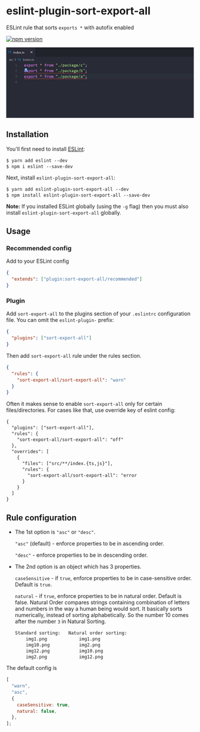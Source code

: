 # eslint-plugin-sort-export-all

ESLint rule that sorts `exports *` with autofix enabled

[![npm version](https://badge.fury.io/js/eslint-plugin-sort-export-all.svg)](https://badge.fury.io/js/eslint-plugin-sort-export-all)

![Example](./example.gif)

## Installation

You'll first need to install [ESLint](http://eslint.org):

```
$ yarn add eslint --dev
$ npm i eslint --save-dev
```

Next, install `eslint-plugin-sort-export-all`:

```
$ yarn add eslint-plugin-sort-export-all --dev
$ npm install eslint-plugin-sort-export-all --save-dev
```

**Note:** If you installed ESLint globally (using the `-g` flag) then you must also install `eslint-plugin-sort-export-all` globally.

## Usage

### Recommended config

Add to your ESLint config

```json
{
  "extends": ["plugin:sort-export-all/recommended"]
}
```

### Plugin

Add `sort-export-all` to the plugins section of your `.eslintrc` configuration file. You can omit the `eslint-plugin-` prefix:

```json
{
  "plugins": ["sort-export-all"]
}
```

Then add `sort-export-all` rule under the rules section.

```json
{
  "rules": {
    "sort-export-all/sort-export-all": "warn"
  }
}
```

Often it makes sense to enable `sort-export-all` only for certain files/directories. For cases like that, use override key of eslint config:

```jsonc
{
  "plugins": ["sort-export-all"],
  "rules": {
    "sort-export-all/sort-export-all": "off"
  },
  "overrides": [
    {
      "files": ["src/**/index.{ts,js}"],
      "rules": {
        "sort-export-all/sort-export-all": "error
      }
    }
  ]
}
```

## Rule configuration

- The 1st option is `"asc"` or `"desc"`.

  `"asc"` (default) - enforce properties to be in ascending order.

  `"desc"` - enforce properties to be in descending order.

- The 2nd option is an object which has 3 properties.

  `caseSensitive` - if `true`, enforce properties to be in case-sensitive order. Default is `true`.

  `natural` - if `true`, enforce properties to be in natural order. Default is false. Natural Order compares strings containing combination of letters and numbers in the way a human being would sort. It basically sorts numerically, instead of sorting alphabetically. So the number 10 comes after the number `3` in Natural Sorting.

  ```
  Standard sorting:   Natural order sorting:
      img1.png            img1.png
      img10.png           img2.png
      img12.png           img10.png
      img2.png            img12.png
  ```

The default config is

```javascript
[
  "warn",
  "asc",
  {
    caseSensitive: true,
    natural: false,
  },
];
```
